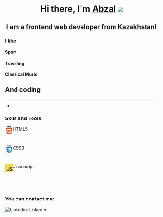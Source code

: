 <h1 align="center">Hi there, I'm <a href="https:///www.linkedin.com/in/red-dragon-596598212/" target="_blank">Abzal</a> 
<img src="https://github.com/blackcater/blackcater/raw/main/images/Hi.gif" height="32"/></h1>
<h2 align="center">I am a frontend web developer from Kazakhstan!</h2>

<h3 align="left" width="26px">I like </h3>
 <h4>Sport</h4> 
 <h4>Traveling</h4> 
 <h4>Classical Music</h4> 
 
And coding 
- 
---
-
### Skils and Tools

<img align="left" alt="HTML5" width="26px" src="https://raw.githubusercontent.com/github/explore/80688e429a7d4ef2fca1e82350fe8e3517d3494d/topics/html/html.png" />HTML5

<br/>

<img align="left" alt="CSS3" width="26px" src="https://raw.githubusercontent.com/github/explore/80688e429a7d4ef2fca1e82350fe8e3517d3494d/topics/css/css.png" />CSS3

<br/>

<img align="left" alt="JavaScript" width="26px" src="https://raw.githubusercontent.com/github/explore/80688e429a7d4ef2fca1e82350fe8e3517d3494d/topics/javascript/javascript.png" />Javascript

<br />
<br />
<br />

### You can contact me:

![Linkedin: LinkedIn](https://img.shields.io/badge/linkedin-%230077B5.svg?style=for-the-badge&logo=linkedin&logoColor=white&link=https://www.linkedin.com/in/red-dragon-596598212/)

[LinkedIn]: https://www.linkedin.com/in/red-dragon-596598212/
